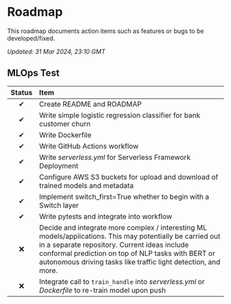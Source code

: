# Roadmap

This roadmap documents action items such as features or bugs to be developed/fixed.

_Updated: 31 Mar 2024, 23:10 GMT_

## MLOps Test

| Status | Item                                                                                                                                                                                                                                                                               |
| :----: | :--------------------------------------------------------------------------------------------------------------------------------------------------------------------------------------------------------------------------------------------------------------------------------- |
|   ✔    | Create README and ROADMAP                                                                                                                                                                                                                                                          |
|   ✔    | Write simple logistic regression classifier for bank customer churn                                                                                                                                                                                                                |
|   ✔    | Write Dockerfile                                                                                                                                                                                                                                                                   |
|   ✔    | Write GitHub Actions workflow                                                                                                                                                                                                                                                      |
|   ✔    | Write _serverless.yml_ for Serverless Framework Deployment                                                                                                                                                                                                                         |
|   ✔    | Configure AWS S3 buckets for upload and download of trained models and metadata                                                                                                                                                                                                    |
|   ✔    | Implement switch_first=True whether to begin with a Switch layer                                                                                                                                                                                                                   |
|   ✔    | Write pytests and integrate into workflow                                                                                                                                                                                                                                          |
|   ❌   | Decide and integrate more complex / interesting ML models/applications. This may potentially be carried out in a separate repository. Current ideas include conformal prediction on top of NLP tasks with BERT or autonomous driving tasks like traffic light detection, and more. |
|   ❌   | Integrate call to `train_handle` into _serverless.yml_ or _Dockerfile_ to re-train model upon push                                                                                                                                                                                 |
